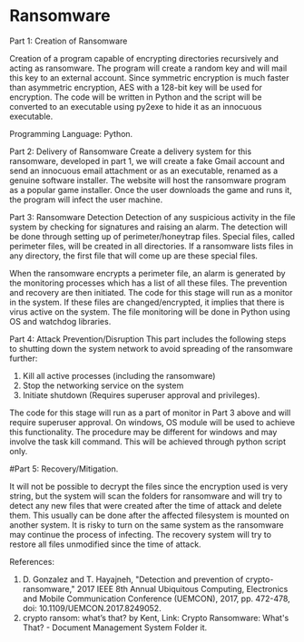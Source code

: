 # Ransomware

Part 1: Creation of Ransomware

Creation of a program capable of encrypting directories recursively and acting as ransomware. The 
program will create a random key and will mail this key to an external account. Since symmetric
encryption is much faster than asymmetric encryption, AES with a 128-bit key will be used for 
encryption. The code will be written in Python and the script will be converted to an executable using 
py2exe to hide it as an innocuous executable.

Programming Language: Python.

Part 2: Delivery of Ransomware
Create a delivery system for this ransomware, developed in part 1, we will create a fake Gmail account 
and send an innocuous email attachment or as an executable, renamed as a genuine software 
installer. The website will host the ransomware program as a popular game installer. Once the user 
downloads the game and runs it, the program will infect the user machine.

Part 3: Ransomware Detection
Detection of any suspicious activity in the file system by checking for signatures and raising an alarm. 
The detection will be done through setting up of perimeter/honeytrap files. Special files, called 
perimeter files, will be created in all directories. If a ransomware lists files in any directory, the first file 
that will come up are these special files. 

When the ransomware encrypts a perimeter file, an alarm is generated by the monitoring processes 
which has a list of all these files. The prevention and recovery are then initiated. The code for this 
stage will run as a monitor in the system. If these files are changed/encrypted, it implies that there is 
virus active on the system. The file monitoring will be done in Python using OS and watchdog libraries.

Part 4: Attack Prevention/Disruption
This part includes the following steps to shutting down the system network to avoid spreading of the ransomware further:

1. Kill all active processes (including the ransomware)
2. Stop the networking service on the system
3. Initiate shutdown (Requires superuser approval and privileges). 

The code for this stage will run as a part of monitor in Part 3 above and will require superuser approval. 
On windows, OS module will be used to achieve this functionality. The procedure may be different for 
windows and may involve the task kill command. This will be achieved through python script only.

#Part 5: Recovery/Mitigation. 

It will not be possible to decrypt the files since the encryption used is very string, but the system will 
scan the folders for ransomware and will try to detect any new files that were created after the time 
of attack and delete them. This usually can be done after the affected filesystem is mounted on 
another system. It is risky to turn on the same system as the ransomware may continue the process 
of infecting. The recovery system will try to restore all files unmodified since the time of attack.

References:
1. D. Gonzalez and T. Hayajneh, "Detection and prevention of crypto-ransomware," 2017 IEEE 8th 
Annual Ubiquitous Computing, Electronics and Mobile Communication Conference (UEMCON), 2017, 
pp. 472-478, doi: 10.1109/UEMCON.2017.8249052. 
2. crypto ransom: what’s that? by Kent, Link: Crypto Ransomware: What's That? - Document 
Management System Folder it.
